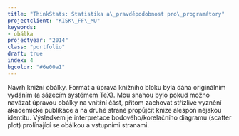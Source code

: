 ```yaml
---
title: "ThinkStats: Statistika a\_pravděpodobnost pro\_programátory"
projectclient: "KISK\_FF\_MU"
keywords: 
- obálka
projectyear: "2014"
class: "portfolio"
draft: true
index: 4
bgcolor: "#6e00a1"
---
```



Návrh knižní obálky. Formát a&nbsp;úprava knižního bloku byla dána originálním vydáním (a&nbsp;sázecím systémem TeX). Mou snahou bylo pokud možno navázat úpravou obálky na vnitřní část, přitom zachovat střízlivé vyznění akademické publikace a&nbsp;na druhé straně propůjčit knize alespoň nějakou identitu. Výsledkem je interpretace bodového/korelačního diagramu (scatter plot) prolínající se obálkou a&nbsp;vstupními stranami.